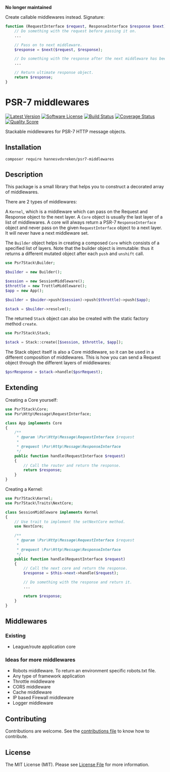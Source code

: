 
**No longer maintained**

Create callable middlewares instead. Signature:

```php
function (RequestInterface $request, ResponseInterface $response $next) {
    // Do something with the request before passing it on.
    ...

    // Pass on to next middleware.
    $response = $next($request, $response);

    // Do something with the response after the next middleware has been called.
    ...

    // Return ultimate response object.
    return $response;
}
```

# PSR-7 middlewares

[![Latest Version](https://img.shields.io/github/release/hannesvdvreken/psr7-middlewares.svg?style=flat-square)](https://github.com/hannesvdvreken/psr7-middlewares/releases)
[![Software License](https://img.shields.io/badge/license-MIT-brightgreen.svg?style=flat-square)](LICENSE)
[![Build Status](https://img.shields.io/travis/hannesvdvreken/psr7-middlewares/master.svg?style=flat-square)](https://travis-ci.org/hannesvdvreken/psr7-middlewares)
[![Coverage Status](https://img.shields.io/scrutinizer/coverage/g/hannesvdvreken/psr7-middlewares.svg?style=flat-square)](https://scrutinizer-ci.com/g/hannesvdvreken/psr7-middlewares/code-structure)
[![Quality Score](https://img.shields.io/scrutinizer/g/hannesvdvreken/psr7-middlewares.svg?style=flat-square)](https://scrutinizer-ci.com/g/hannesvdvreken/psr7-middlewares)

Stackable middlewares for PSR-7 HTTP message objects.

## Installation

```
composer require hannesvdvreken/psr7-middlewares
```

## Description

This package is a small library that helps you to construct a decorated array of middlewares.

There are 2 types of middlewares:

A `Kernel`, which is a middleware which can pass on the Request and Response object to the next layer.
A `Core` object is usually the last layer of a list of middlewares.
A core will always return a PSR-7 `ResponseInterface` object and never pass on
the given `RequestInterface` object to a next layer. It will never have a next middleware set.

The `Builder` object helps in creating a composed `Core` which consists of a specified list of layers.
Note that the builder object is immutable:
thus it returns a different mutated object after each `push` and `unshift` call.

```php
use Psr7Stack\Builder;

$builder = new Builder();

$session = new SessionMiddleware();
$throttle = new TrottleMiddleware();
$app = new App();

$builder = $buider->push($session)->push($throttle)->push($app);

$stack = $builder->resolve();
```

The returned `Stack` object can also be created with the static factory method `create`.

```php
use Psr7Stack\Stack;

$stack = Stack::create([$session, $throttle, $app]);
```

The Stack object itself is also a Core middleware, so it can be used in a different composition of middlewares.
This is how you can send a Request object through the different layers of middlewares:

```php
$psrResponse = $stack->handle($psrRequest);
```

## Extending

Creating a Core yourself:

```php
use Psr7Stack\Core;
use Psr\Http\Message\RequestInterface;

class App implements Core
{
    /**
     * @param \Psr\Http\Message\RequestInterface $request
     *
     * @request \Psr\Http\Message\ResponseInterface
     */
    public function handle(RequestInterface $request)
    {
        // Call the router and return the response.
        return $response;
    }
}
```

Creating a Kernel:

```php
use Psr7Stack\Kernel;
use Psr7Stack\Traits\NextCore;

class SessionMiddleware implements Kernel
{
    // Use trait to implement the setNextCore method.
    use NextCore;

    /**
     * @param \Psr\Http\Message\RequestInterface $request
     *
     * @request \Psr\Http\Message\ResponseInterface
     */
    public function handle(RequestInterface $request)
    {
        // Call the next core and return the response.
        $response = $this->next->handle($request);

        // Do something with the response and return it.
        ...

        return $response;
    }
}
```

## Middlewares

### Existing

- League/route application core

### Ideas for more middlewares

- Robots middleware. To return an environment specific robots.txt file.
- Any type of framework application
- Throttle middleware
- CORS middleware
- Cache middleware
- IP based Firewall middleware
- Logger middleware

## Contributing

Contributions are welcome. See the [contributions file](CONTRIBUTING.md) to know how to contribute.

## License

The MIT License (MIT). Please see [License File](LICENSE) for more information.
